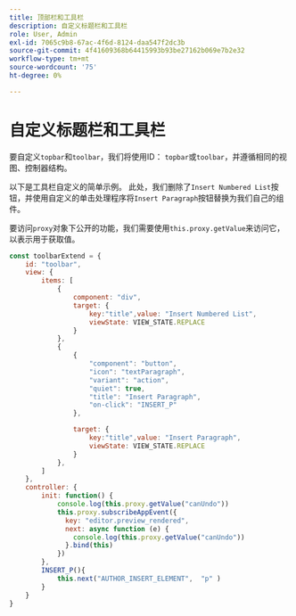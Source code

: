 ```yaml
---
title: 顶部栏和工具栏
description: 自定义标题栏和工具栏
role: User, Admin
exl-id: 7065c9b8-67ac-4f6d-8124-daa547f2dc3b
source-git-commit: 4f41609368b64415993b93be27162b069e7b2e32
workflow-type: tm+mt
source-wordcount: '75'
ht-degree: 0%

---
```


# 自定义标题栏和工具栏

要自定义`topbar`和`toolbar`，我们将使用ID： `topbar`或`toolbar`，并遵循相同的视图、控制器结构。

以下是工具栏自定义的简单示例。 此处，我们删除了`Insert Numbered List`按钮，并使用自定义的单击处理程序将`Insert Paragraph`按钮替换为我们自己的组件。

要访问`proxy`对象下公开的功能，我们需要使用`this.proxy.getValue`来访问它，以表示用于获取值。

```js title = toolbar_customisation.js
const toolbarExtend = {
    id: "toolbar",
    view: {
        items: [
            {
                component: "div",
                target: {
                    key:"title",value: "Insert Numbered List",                    
                    viewState: VIEW_STATE.REPLACE
                }
            },
            {
                {
                    "component": "button",
                    "icon": "textParagraph",
                    "variant": "action",
                    "quiet": true,
                    "title": "Insert Paragraph",
                    "on-click": "INSERT_P"
                },

                target: {
                    key:"title",value: "Insert Paragraph",                    
                    viewState: VIEW_STATE.REPLACE
                }
            },
        ]
    },
    controller: {
        init: function() {
            console.log(this.proxy.getValue("canUndo"))
            this.proxy.subscribeAppEvent({
              key: "editor.preview_rendered",
              next: async function (e) {
                console.log(this.proxy.getValue("canUndo"))
              }.bind(this)
            })
        },
        INSERT_P(){
            this.next("AUTHOR_INSERT_ELEMENT",  "p" )
        }
    }
}
```
